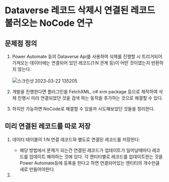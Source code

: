 # Dataverse 레코드 삭제시 연결된 레코드 불러오는 NoCode 연구

## 문제점 정의

1. Power Automate 등의 Dataverse Api를 사용하여 삭제를 진행할 시 트리거되어 가져오는 데이터에는 연결되어 있던 레코드(1:N 관계 등)이 어떤 것이였는지 반환하지 않는다.<br><br>![스크린샷 2023-03-22 135205](https://user-images.githubusercontent.com/39551265/226805451-f569c26e-acc5-4b58-a0a0-855fba96e367.png)<br>

2. 개발을 진행한다면 플러그인을 FetchXML, c# xrm package 등으로 제작하여 삭제 진행시 미리 연결되었던 것을 검색 하는 동작을 추가하는 것으로 해결할 수 있다.

3. 하지만 가능하면 NoCode로 해결할 수 있을까 시도해보았던 것들을 정리한다.


## 미리 연결된 레코드를 따로 저장

1. 데이터 테이블의 1:N 연결 레코드와 별도로 연결된 레코드를 저장한다.
    * 해당 방법에서 문제가 되는건 연결된 레코드가 업데이트가 일어날때마다 레코드를 업데이트 해야하는 것에 있다. 각 엔티티별로 레코드를 업데이트한는 것을 Power Automate등에 등록을 한다고 하면 연결되어있는 엔티티의 개수만큼 새로 만들어야한다.

2.  